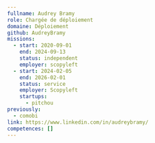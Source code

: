 ```yaml
---
fullname: Audrey Bramy
role: Chargée de déploiement
domaine: Déploiement
github: AudreyBramy
missions:
  - start: 2020-09-01
    end: 2024-09-13
    status: independent
    employer: scopyleft
  - start: 2024-02-05
    end: 2026-02-01
    status: service
    employer: Scopyleft
    startups:
      - pitchou
previously:
  - comobi
link: https://www.linkedin.com/in/audreybramy/
competences: []
---
```

